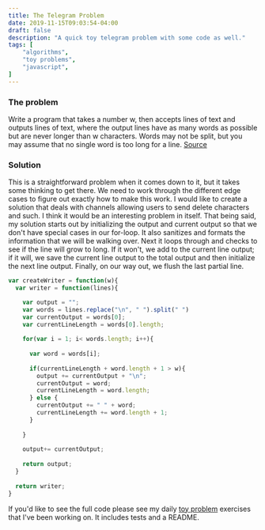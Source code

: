 ```yaml
---
title: The Telegram Problem
date: 2019-11-15T09:03:54-04:00
draft: false
description: "A quick toy telegram problem with some code as well."
tags: [
    "algorithms",
    "toy problems",
    "javascript",
]
---
```

### The problem

Write a program that takes a number w, then accepts lines of text and outputs lines of text, where the output lines have as many words as possible but are never longer than w characters.
Words may not be split, but you may assume that no single word is too long for a line. 
[Source](http://c2.com/cgi/wiki?TelegramProblem)

### Solution

This is a straightforward problem when it comes down to it, but it takes some thinking to get there.
We need to work through the different edge cases to figure out exactly how to make this work.
I would like to create a solution that deals with channels allowing users to send delete characters and such.
I think it would be an interesting problem in itself.
That being said, my solution starts out by initializing the output and current output so that we don't have special cases in our for-loop.
It also sanitizes and formats the information that we will be walking over.
Next it loops through and checks to see if the line will grow to long.
If it won't, we add to the current line output; if it will, we save the current line output to the total output and then initialize the next line output.
Finally, on our way out, we flush the last partial line.

```javascript
var createWriter = function(w){
  var writer = function(lines){

    var output = "";
    var words = lines.replace("\n", " ").split(" ")
    var currentOutput = words[0];
    var currentLineLength = words[0].length;
    
    for(var i = 1; i< words.length; i++){
      
      var word = words[i];
      
      if(currentLineLength + word.length + 1 > w){
        output += currentOutput + "\n";
        currentOutput = word;
        currentLineLength = word.length;
      } else {
        currentOutput += " " + word;
        currentLineLength += word.length + 1;
      }
    
    }
    
    output+= currentOutput;
    
    return output;
  }
  
  return writer;
}
```

If you'd like to see the full code please see my daily [toy problem](https://github.com/charltonaustin/toy-problems/tree/master/telegram-problem) exercises that I've been working on.
It includes tests and a README.
